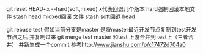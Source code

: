 git reset HEAD~x --hard(soft,mixed)          x代表回退几个版本   hard强制回滚本地文件 stash head   midxed回滚 文件  stash   soft回退 head

git rebase test  						假如当前分支是master   是将master最近开发节点复制到test开发节点之后 并复制过来
git merge test         					master 和test 上游合并到 test上（三者合并） 并新生成一个commit  参考http://www.jianshu.com/p/c17472d704a0